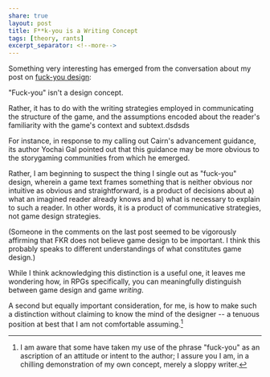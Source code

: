 ```yaml
---
share: true
layout: post
title: F**k-you is a Writing Concept
tags: [theory, rants]
excerpt_separator: <!--more-->
---
```

Something very interesting has emerged from the conversation about my post on [fuck-you design](https://todistantlands.github.io/2022/05/30/fk-you-design.html):

"Fuck-you" isn't a design concept. <!--more-->

Rather, it has to do with the writing strategies employed in communicating the structure of the game, and the assumptions encoded about the reader's familiarity with the game's context and subtext.dsdsds

For instance, in response to my calling out Cairn's advancement guidance, its author Yochai Gal pointed out that this guidance may be more obvious to the storygaming communities from which he emerged.

Rather, I am beginning to suspect the thing I single out as "fuck-you" design, wherein a game text frames something that is neither obvious nor intuitive as obvious and straightforward, is a product of decisions about a) what an imagined reader already knows and b) what is necessary to explain to such a reader. In other words, it is a product of communicative strategies, not game design strategies.

(Someone in the comments on the last post seemed to be vigorously affirming that FKR does not believe game design to be important. I think this probably speaks to different understandings of what constitutes game design.)

While I think acknowledging this distinction is a useful one, it leaves me wondering how, in RPGs specifically, you can meaningfully distinguish between game design and game *writing*.

A second but equally important consideration, for me, is how to make such a distinction without claiming to know the mind of the designer -- a tenuous position at best that I am not comfortable assuming.[^1]

[^1]: I am aware that some have taken my use of the phrase "fuck-you" as an ascription of an attitude or intent to the author; I assure you I am, in a chilling demonstration of my own concept, merely a sloppy writer.
